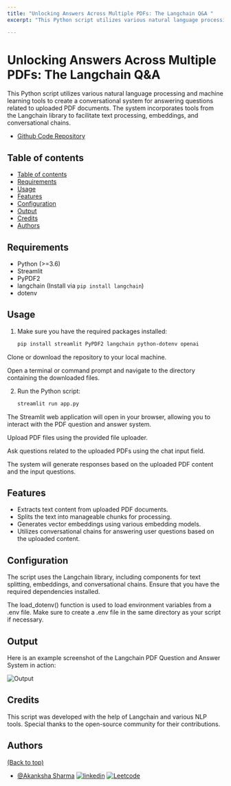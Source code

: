 ```yaml
---
title: "Unlocking Answers Across Multiple PDFs: The Langchain Q&A "
excerpt: "This Python script utilizes various natural language processing and machine learning tools to create a conversational system for answering questions related to uploaded PDF documents. The system incorporates tools from the Langchain library to facilitate text processing, embeddings, and conversational chains.<br/>"

---
```



# Unlocking Answers Across Multiple PDFs: The Langchain Q&A 

This Python script utilizes various natural language processing and machine learning tools to create a conversational system for answering questions related to uploaded PDF documents. The system incorporates tools from the Langchain library to facilitate text processing, embeddings, and conversational chains.

- [Github Code Repository](https://github.com/akankshasharmadid/LangchainPDFQnA)
  
## Table of contents
- [Table of contents](#table-of-contents)
- [Requirements](#requirements)
- [Usage](#usage)
- [Features](#Features)
- [Configuration](#configuration)
- [Output](#output)
- [Credits](#credits)
- [Authors](#authors)

## Requirements

- Python (>=3.6)
- Streamlit
- PyPDF2
- langchain (Install via `pip install langchain`)
- dotenv

## Usage

1. Make sure you have the required packages installed:

   ```bash
   pip install streamlit PyPDF2 langchain python-dotenv openai


Clone or download the repository to your local machine.

Open a terminal or command prompt and navigate to the directory containing the downloaded files.

2. Run the Python script:


   ```bash
   streamlit run app.py
   

The Streamlit web application will open in your browser, allowing you to interact with the PDF question and answer system.

Upload PDF files using the provided file uploader.

Ask questions related to the uploaded PDFs using the chat input field.

The system will generate responses based on the uploaded PDF content and the input questions.


## Features

- Extracts text content from uploaded PDF documents.
- Splits the text into manageable chunks for processing.
- Generates vector embeddings using various embedding models.
- Utilizes conversational chains for answering user questions based on the uploaded content.


## Configuration
The script uses the Langchain library, including components for text splitting, embeddings, and conversational chains. Ensure that you have the required dependencies installed.

The load_dotenv() function is used to load environment variables from a .env file. Make sure to create a .env file in the same directory as your script if necessary.

## Output
Here is an example screenshot of the Langchain PDF Question and Answer System in action:

![Output](/images/langchainoutput.png)

## Credits

This script was developed with the help of Langchain and various NLP tools. Special thanks to the open-source community for their contributions.

## Authors
[(Back to top)](#table-of-contents)

- [@Akanksha Sharma](https://github.com/akankshasharmadid)
    [![linkedin](https://img.shields.io/badge/linkedin-0A66C2?style=for-the-badge&logo=linkedin&logoColor=white)](https://www.linkedin.com/in/akanksha-12831bb1)
    [![Leetcode](https://img.shields.io/badge/LeetCode-000000?style=for-the-badge&logo=LeetCode&logoColor=#d16c06)](https://www.leetcode.com/akanksha185/)
